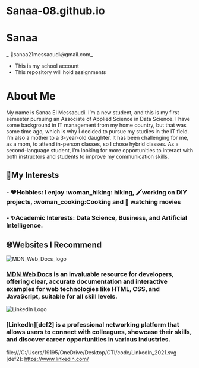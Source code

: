 # Sanaa-08.github.io
# **Sanaa**
_ :email:sanaa21messaoudi@gmail.com_
* This is my school account 
* This repository will hold assignments
# **About Me**
My name is Sanaa El Messaoudi. I’m a new student, and this is my first semester pursuing an Associate of Applied Science in Data Science. I have some background in IT management from my home country, but that was some time ago, which is why I decided to pursue my studies in the IT field. I’m also a mother to a 3-year-old daughter. It has been challenging for me, as a mom, to attend in-person classes, so I chose hybrid classes. As a second-language student, I’m looking for more opportunities to interact with both instructors and students to improve my communication skills.
## **:star_struck:My Interests**
### - **:heart:Hobbies**: I enjoy :woman_hiking: hiking, :paintbrush:working on DIY projects, :woman_cooking:Cooking  and :movie_camera: watching movies
### - **:sparkles:Academic Interests**: Data Science, Business, and Artificial Intelligence.


## **:globe_with_meridians:Websites I Recommend**
![MDN_Web_Docs_logo](https://upload.wikimedia.org/wikipedia/commons/1/16/MDN_Web_Docs_full_logo.svg)
### [**MDN Web Docs**][def] is an invaluable resource for developers, offering clear, accurate documentation and interactive examples for web technologies like HTML, CSS, and JavaScript, suitable for all skill levels.
![LinkedIn Logo](https://upload.wikimedia.org/wikipedia/commons/a/aa/LinkedIn_2021.svg)
### [**LinkedIn**][def2] is a professional networking platform that allows users to connect with colleagues, showcase their skills, and discover career opportunities in various industries.

[def]: https://developer.mozilla.org/en-US/
file:///C:/Users/19195/OneDrive/Desktop/CTI/code/LinkedIn_2021.svg
[def2]: https://www.linkedin.com/